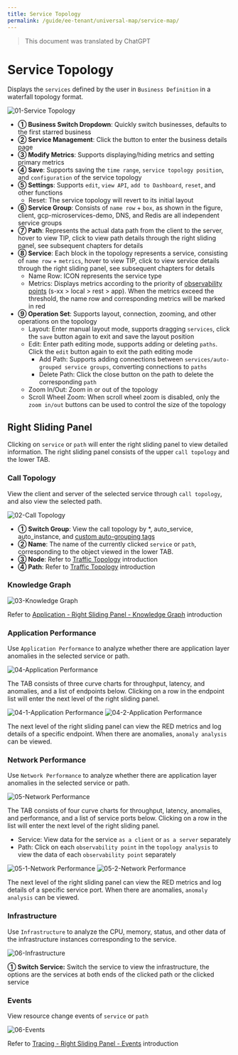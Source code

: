```yaml
---
title: Service Topology
permalink: /guide/ee-tenant/universal-map/service-map/
---
```


> This document was translated by ChatGPT

# Service Topology

Displays the `services` defined by the user in `Business Definition` in a waterfall topology format.

![01-Service Topology](https://yunshan-guangzhou.oss-cn-beijing.aliyuncs.com/pub/pic/202405166645a9bb16811.png)

- **① Business Switch Dropdown**: Quickly switch businesses, defaults to the first starred business
- **② Service Management**: Click the button to enter the business details page
- **③ Modify Metrics**: Supports displaying/hiding metrics and setting primary metrics
- **④ Save**: Supports saving the `time range`, `service topology position`, and `configuration` of the service topology
- **⑤ Settings**: Supports `edit`, `view API`, `add to Dashboard`, `reset`, and other functions
  - Reset: The service topology will revert to its initial layout
- **⑥ Service Group**: Consists of `name row` + `box`, as shown in the figure, client, gcp-microservices-demo, DNS, and Redis are all independent service groups
- **⑦ Path**: Represents the actual data path from the client to the server, hover to view TIP, click to view path details through the right sliding panel, see subsequent chapters for details
- **⑧ Service**: Each block in the topology represents a service, consisting of `name row` + `metrics`, hover to view TIP, click to view service details through the right sliding panel, see subsequent chapters for details
  - Name Row: ICON represents the service type
  - Metrics: Displays metrics according to the priority of [observability points](../../../features/universal-map/auto-metrics) (s-xx > local > rest > app). When the metrics exceed the threshold, the name row and corresponding metrics will be marked in red
- **⑨ Operation Set**: Supports layout, connection, zooming, and other operations on the topology
  - Layout: Enter manual layout mode, supports dragging `services`, click the `save` button again to exit and save the layout position
  - Edit: Enter path editing mode, supports adding or deleting `paths`. Click the `edit` button again to exit the path editing mode
    - Add Path: Supports adding connections between `services/auto-grouped service groups`, converting connections to `paths`
    - Delete Path: Click the close button on the path to delete the corresponding `path`
  - Zoom In/Out: Zoom in or out of the topology
  - Scroll Wheel Zoom: When scroll wheel zoom is disabled, only the `zoom in/out` buttons can be used to control the size of the topology

## Right Sliding Panel

Clicking on `service` or `path` will enter the right sliding panel to view detailed information. The right sliding panel consists of the upper `call topology` and the lower TAB.

### Call Topology

View the client and server of the selected service through `call topology`, and also view the selected path.

![02-Call Topology](https://yunshan-guangzhou.oss-cn-beijing.aliyuncs.com/pub/pic/202405166645a9aa20975.png)

- **① Switch Group**: View the call topology by \*, auto_service, auto_instance, and [custom auto-grouping tags](../../../features/auto-tagging/custom-tags)
- **② Name**: The name of the currently clicked `service` or `path`, corresponding to the object viewed in the lower TAB.
- **③ Node**: Refer to [Traffic Topology](../dashboard/panel/topology/) introduction
- **④ Path**: Refer to [Traffic Topology](../dashboard/panel/topology/) introduction

### Knowledge Graph

![03-Knowledge Graph](https://yunshan-guangzhou.oss-cn-beijing.aliyuncs.com/pub/pic/202310196530f3f435c6d.png)

Refer to [Application - Right Sliding Panel - Knowledge Graph](../tracing/right-sliding-box/) introduction

### Application Performance

Use `Application Performance` to analyze whether there are application layer anomalies in the selected service or path.

![04-Application Performance](https://yunshan-guangzhou.oss-cn-beijing.aliyuncs.com/pub/pic/202310196530f3f6ac6b5.png)

The TAB consists of three curve charts for throughput, latency, and anomalies, and a list of endpoints below. Clicking on a row in the endpoint list will enter the next level of the right sliding panel.

![04-1-Application Performance](https://yunshan-guangzhou.oss-cn-beijing.aliyuncs.com/pub/pic/202310196530f3f764e5d.png)
![04-2-Application Performance](https://yunshan-guangzhou.oss-cn-beijing.aliyuncs.com/pub/pic/202310196530f3f799476.png)

The next level of the right sliding panel can view the RED metrics and log details of a specific endpoint. When there are anomalies, `anomaly analysis` can be viewed.

### Network Performance

Use `Network Performance` to analyze whether there are application layer anomalies in the selected service or path.

![05-Network Performance](https://yunshan-guangzhou.oss-cn-beijing.aliyuncs.com/pub/pic/202310196530f3f9625df.png)

The TAB consists of four curve charts for throughput, latency, anomalies, and performance, and a list of service ports below. Clicking on a row in the list will enter the next level of the right sliding panel.

- Service: View data for the service `as a client` or `as a server` separately
- Path: Click on each `observability point` in the `topology analysis` to view the data of each `observability point` separately

![05-1-Network Performance](https://yunshan-guangzhou.oss-cn-beijing.aliyuncs.com/pub/pic/202310196530f3f9c515d.png)
![05-2-Network Performance](https://yunshan-guangzhou.oss-cn-beijing.aliyuncs.com/pub/pic/202310196530f3fd02700.png)

The next level of the right sliding panel can view the RED metrics and log details of a specific service port. When there are anomalies, `anomaly analysis` can be viewed.

### Infrastructure

Use `Infrastructure` to analyze the CPU, memory, status, and other data of the infrastructure instances corresponding to the service.

![06-Infrastructure](https://yunshan-guangzhou.oss-cn-beijing.aliyuncs.com/pub/pic/202405166645a9ae67608.png)

**① Switch Service:** Switch the service to view the infrastructure, the options are the services at both ends of the clicked path or the clicked service

### Events

View resource change events of `service` or `path`

![06-Events](https://yunshan-guangzhou.oss-cn-beijing.aliyuncs.com/pub/pic/202310196530f3fcdb8b4.png)

Refer to [Tracing - Right Sliding Panel - Events](../tracing/right-sliding-box/) introduction